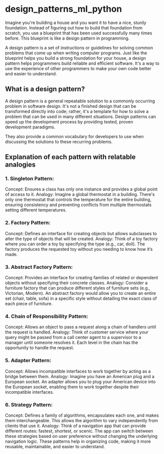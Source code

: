 # design_patterns_ml_python

Imagine you're building a house and you want it to have a nice, sturdy foundation. Instead of figuring out how to build that foundation from scratch, you use a blueprint that has been used successfully many times before. This blueprint is like a design pattern in programming.

A design pattern is a set of instructions or guidelines for solving common problems that come up when writing computer programs. Just like the blueprint helps you build a strong foundation for your house, a design pattern helps programmers build reliable and efficient software. It's a way to use the experience of other programmers to make your own code better and easier to understand.

## What is a design pattern?

A design pattern is a general repeatable solution to a commonly occurring problem in software design. It's not a finished design that can be transformed directly into code; rather, it's a template for how to solve a problem that can be used in many different situations. Design patterns can speed up the development process by providing tested, proven development paradigms. 

They also provide a common vocabulary for developers to use when discussing the solutions to these recurring problems.


## Explanation of each pattern with relatable analogies
### 1. Singleton Pattern:
Concept: Ensures a class has only one instance and provides a global point of access to it.
Analogy: Imagine a global thermostat in a building. There's only one thermostat that controls the temperature for the entire building, ensuring consistency and preventing conflicts from multiple thermostats setting different temperatures.

### 2. Factory Pattern:
Concept: Defines an interface for creating objects but allows subclasses to alter the type of objects that will be created.
Analogy: Think of a toy factory where you can order a toy by specifying the type (e.g., car, doll). The factory produces the requested toy without you needing to know how it’s made.

### 3. Abstract Factory Pattern:
Concept: Provides an interface for creating families of related or dependent objects without specifying their concrete classes.
Analogy: Consider a furniture factory that can produce different styles of furniture sets (e.g., Victorian, Modern). An abstract factory would allow you to create an entire set (chair, table, sofa) in a specific style without detailing the exact class of each piece of furniture.

### 4. Chain of Responsibility Pattern:
Concept: Allows an object to pass a request along a chain of handlers until the request is handled.
Analogy: Think of customer service where your query might be passed from a call center agent to a supervisor to a manager until someone resolves it. Each level in the chain has the opportunity to handle the request.

### 5. Adapter Pattern:
Concept: Allows incompatible interfaces to work together by acting as a bridge between them.
Analogy: Imagine you have an American plug and a European socket. An adapter allows you to plug your American device into the European socket, enabling them to work together despite their incompatible interfaces.

### 6. Strategy Pattern:
Concept: Defines a family of algorithms, encapsulates each one, and makes them interchangeable. This allows the algorithm to vary independently from clients that use it.
Analogy: Think of a navigation app that can provide different routes: fastest, shortest, or scenic. The app can switch between these strategies based on user preference without changing the underlying navigation logic.
These patterns help in organizing code, making it more reusable, maintainable, and easier to understand.
